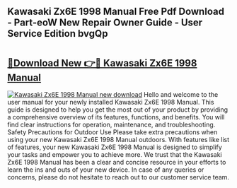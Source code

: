## Kawasaki Zx6E 1998 Manual Free Pdf Download - Part-eoW New Repair Owner Guide - User Service Edition bvgQp

# <h2><a href="http://bc48140.oget.top/?id=Kawasaki+Zx6E+1998+Manual">🔗Download New 👉🔴 Kawasaki Zx6E 1998 Manual</a></h2>

[![Kawasaki Zx6E 1998 Manual new download](https://i.imgur.com/5g1atiW.png)](http://bc48140.oget.top/?id=Kawasaki+Zx6E+1998+Manual)
Hello and welcome to the user manual for your newly installed Kawasaki Zx6E 1998 Manual. This guide is designed to help you get the most out of your product by providing a comprehensive overview of its features, functions, and benefits. You will find clear instructions for operation, maintenance, and troubleshooting. Safety Precautions for Outdoor Use Please take extra precautions when using your new Kawasaki Zx6E 1998 Manual outdoors. With features like list of features, your new Kawasaki Zx6E 1998 Manual is designed to simplify your tasks and empower you to achieve more. We trust that the Kawasaki Zx6E 1998 Manual has been a clear and concise resource in your efforts to learn the ins and outs of your new device. In case of any queries or concerns, please do not hesitate to reach out to our customer service team.

